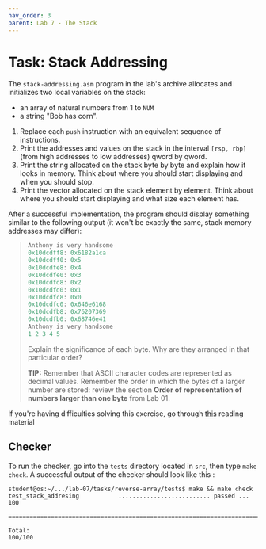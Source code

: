 ```yaml
---
nav_order: 3
parent: Lab 7 - The Stack
---
```


# Task: Stack Addressing

The `stack-addressing.asm` program in the lab's archive allocates and initializes two local variables on the stack:

- an array of natural numbers from 1 to `NUM`
- a string "Bob has corn".

1. Replace each `push` instruction with an equivalent sequence of instructions.
1. Print the addresses and values on the stack in the interval `[rsp, rbp]` (from high addresses to low addresses) qword by qword.
1. Print the string allocated on the stack byte by byte and explain how it looks in memory.
Think about where you should start displaying and when you should stop.
1. Print the vector allocated on the stack element by element.
Think about where you should start displaying and what size each element has.

After a successful implementation, the program should display something similar to the following output (it won't be exactly the same, stack memory addresses may differ):
>
>```c
>Anthony is very handsome
>0x10dcdff8: 0x6182a1ca
>0x10dcdff0: 0x5
>0x10dcdfe8: 0x4
>0x10dcdfe0: 0x3
>0x10dcdfd8: 0x2
>0x10dcdfd0: 0x1
>0x10dcdfc8: 0x0
>0x10dcdfc0: 0x646e6168
>0x10dcdfb8: 0x76207369
>0x10dcdfb0: 0x68746e41
>Anthony is very handsome
>1 2 3 4 5
>```
>
> Explain the significance of each byte.
> Why are they arranged in that particular order?
>
> **TIP:** Remember that ASCII character codes are represented as decimal values.
Remember the order in which the bytes of a larger number are stored: review the section **Order of representation of numbers larger than one byte** from Lab 01.

If you're having difficulties solving this exercise, go through [this](../../reading/stack.md) reading material

## Checker

To run the checker, go into the `tests` directory located in `src`, then type `make check`.
A successful output of the checker should look like this :

```console
student@os:~/.../lab-07/tasks/reverse-array/tests$ make && make check
test_stack_addresing           .......................... passed ... 100

========================================================================

Total:                                                           100/100
```
